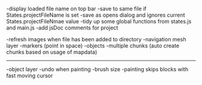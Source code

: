 
-display loaded file name on top bar
-save to same file if States.projectFileName is set
-save as opens dialog and ignores current States.projectFileNmae value
-tidy up some global functions from states.js and main.js
-add jsDoc comments for project

-refresh images when file has been added to directory
-navigation mesh layer
-markers (point in space)
-objects
-multiple chunks (auto create chunks based on usage of mapdata)



------------------------
-object layer
-undo when painting
-brush size
-painting skips blocks with fast moving cursor
